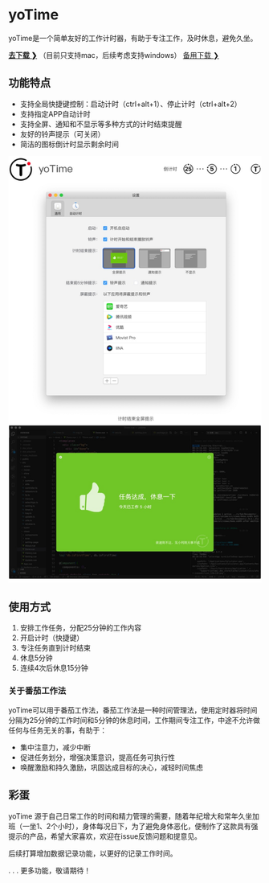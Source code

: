 # yoTime
yoTime是一个简单友好的工作计时器，有助于专注工作，及时休息，避免久坐。

**[去下载 ❯](https://gitee.com/yoodu/yoTime/releases/)**    （目前只支持mac，后续考虑支持windows）  [备用下载 ❯](https://github.com/yoodu/yoTime/releases/latest)

## 功能特点

- 支持全局快捷键控制：启动计时（ctrl+alt+1）、停止计时（ctrl+alt+2）
- 支持指定APP自动计时
- 支持全屏、通知和不显示等多种方式的计时结束提醒
- 友好的铃声提示（可关闭）
- 简洁的图标倒计时显示剩余时间



![界面图示](./image/界面图示.jpg)



## 使用方式

1. 安排工作任务，分配25分钟的工作内容
2. 开启计时（快捷键）
3. 专注任务直到计时结束
4. 休息5分钟
5. 连续4次后休息15分钟



### 关于番茄工作法

yoTime可以用于番茄工作法，番茄工作法是一种时间管理法，使用定时器将时间分隔为25分钟的工作时间和5分钟的休息时间，工作期间专注工作，中途不允许做任何与任务无关的事，有助于：

- 集中注意力，减少中断
- 促进任务划分，增强决策意识，提高任务可执行性
- 唤醒激励和持久激励，巩固达成目标的决心，减轻时间焦虑



## 彩蛋

yoTime 源于自己日常工作的时间和精力管理的需要，随着年纪增大和常年久坐加班（一坐1、2个小时），身体每况日下，为了避免身体恶化，便制作了这款具有强提示的产品，希望大家喜欢，欢迎在issue反馈问题和提意见。

后续打算增加数据记录功能，以更好的记录工作时间。


. . . 更多功能，敬请期待！
